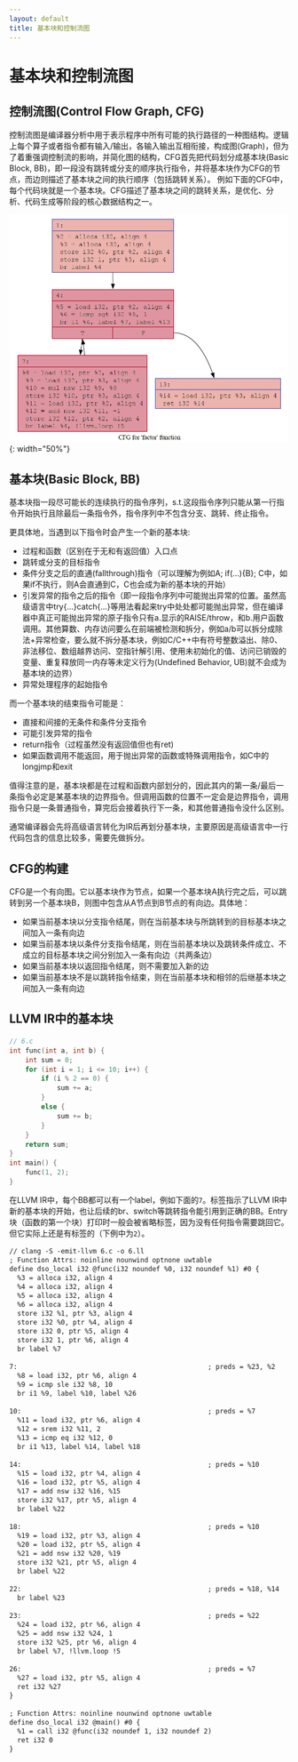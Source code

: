 ```yaml
---
layout: default
title: 基本块和控制流图
---
```


# 基本块和控制流图

## 控制流图(Control Flow Graph, CFG)

控制流图是编译器分析中用于表示程序中所有可能的执行路径的一种图结构。逻辑上每个算子或者指令都有输入/输出，各输入输出互相衔接，构成图(Graph)，但为了着重强调控制流的影响，并简化图的结构，CFG首先把代码划分成基本块(Basic Block, BB)，即一段没有跳转或分支的顺序执行指令，并将基本块作为CFG的节点，而边则描述了基本块之间的执行顺序（包括跳转关系）。 例如下面的CFG中，每个代码块就是一个基本块。CFG描述了基本块之间的跳转关系，是优化、分析、代码生成等阶段的核心数据结构之一。

![CFG_for_factor](images/factor_cfg.png){: width="50%"}

## 基本块(Basic Block, BB)

基本块指一段尽可能长的连续执行的指令序列，s.t.这段指令序列只能从第一行指令开始执行且除最后一条指令外，指令序列中不包含分支、跳转、终止指令。

更具体地，当遇到以下指令时会产生一个新的基本块:

- 过程和函数（区别在于无和有返回值）入口点
- 跳转或分支的目标指令
- 条件分支之后的直通(fallthrough)指令（可以理解为例如A; if(...){B}; C中，如果if不执行，则A会直通到C，C也会成为新的基本块的开始）
- 引发异常的指令之后的指令（即一段指令序列中可能抛出异常的位置。虽然高级语言中try{...}catch{...}等用法看起来try中处处都可能抛出异常，但在编译器中真正可能抛出异常的原子指令只有a.显示的RAISE/throw，和b.用户函数调用。其他算数、内存访问要么在前端被检测和拆分，例如a/b可以拆分成除法+异常检查，要么就不拆分基本块，例如C/C++中有符号整数溢出、除0、非法移位、数组越界访问、空指针解引用、使用未初始化的值、访问已销毁的变量、重复释放同一内存等未定义行为(Undefined Behavior, UB)就不会成为基本块的边界）
- 异常处理程序的起始指令

而一个基本块的结束指令可能是：

- 直接和间接的无条件和条件分支指令
- 可能引发异常的指令
- return指令（过程虽然没有返回值但也有ret)
- 如果函数调用不能返回，用于抛出异常的函数或特殊调用指令，如C中的longjmp和exit

值得注意的是，基本块都是在过程和函数内部划分的，因此其内的第一条/最后一条指令必定是某基本块的边界指令。但调用函数的位置不一定会是边界指令，调用指令只是一条普通指令，算完后会接着执行下一条，和其他普通指令没什么区别。

通常编译器会先将高级语言转化为IR后再划分基本块，主要原因是高级语言中一行代码包含的信息比较多，需要先做拆分。

## CFG的构建

CFG是一个有向图。它以基本块作为节点，如果一个基本块A执行完之后，可以跳转到另一个基本块B，则图中包含从A节点到B节点的有向边。具体地：

- 如果当前基本块以分支指令结尾，则在当前基本块与所跳转到的目标基本块之间加入一条有向边
- 如果当前基本块以条件分支指令结尾，则在当前基本块以及跳转条件成立、不成立的目标基本块之间分别加入一条有向边（共两条边）
- 如果当前基本块以返回指令结尾，则不需要加入新的边
- 如果当前基本块不是以跳转指令结束，则在当前基本块和相邻的后继基本块之间加入一条有向边

## LLVM IR中的基本块

```C
// 6.c
int func(int a, int b) {
    int sum = 0;
    for (int i = 1; i <= 10; i++) {
        if (i % 2 == 0) {
            sum += a;
        }
        else {
            sum += b;
        }
    }
    return sum;
}
int main() {
    func(1, 2);
}
```

在LLVM IR中，每个BB都可以有一个label，例如下面的`7`。标签指示了LLVM IR中新的基本块的开始，也让后续的br、switch等跳转指令能引用到正确的BB。Entry块（函数的第一个块）打印时一般会被省略标签，因为没有任何指令需要跳回它。但它实际上还是有标签的（下例中为`2`）。

```text
// clang -S -emit-llvm 6.c -o 6.ll
; Function Attrs: noinline nounwind optnone uwtable
define dso_local i32 @func(i32 noundef %0, i32 noundef %1) #0 {
  %3 = alloca i32, align 4
  %4 = alloca i32, align 4
  %5 = alloca i32, align 4
  %6 = alloca i32, align 4
  store i32 %1, ptr %3, align 4
  store i32 %0, ptr %4, align 4
  store i32 0, ptr %5, align 4
  store i32 1, ptr %6, align 4
  br label %7

7:                                                ; preds = %23, %2
  %8 = load i32, ptr %6, align 4
  %9 = icmp sle i32 %8, 10
  br i1 %9, label %10, label %26

10:                                               ; preds = %7
  %11 = load i32, ptr %6, align 4
  %12 = srem i32 %11, 2
  %13 = icmp eq i32 %12, 0
  br i1 %13, label %14, label %18

14:                                               ; preds = %10
  %15 = load i32, ptr %4, align 4
  %16 = load i32, ptr %5, align 4
  %17 = add nsw i32 %16, %15
  store i32 %17, ptr %5, align 4
  br label %22

18:                                               ; preds = %10
  %19 = load i32, ptr %3, align 4
  %20 = load i32, ptr %5, align 4
  %21 = add nsw i32 %20, %19
  store i32 %21, ptr %5, align 4
  br label %22

22:                                               ; preds = %18, %14
  br label %23

23:                                               ; preds = %22
  %24 = load i32, ptr %6, align 4
  %25 = add nsw i32 %24, 1
  store i32 %25, ptr %6, align 4
  br label %7, !llvm.loop !5

26:                                               ; preds = %7
  %27 = load i32, ptr %5, align 4
  ret i32 %27
}

; Function Attrs: noinline nounwind optnone uwtable
define dso_local i32 @main() #0 {
  %1 = call i32 @func(i32 noundef 1, i32 noundef 2)
  ret i32 0
}
```
